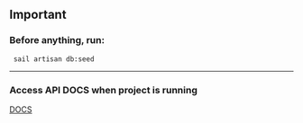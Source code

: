 ## Important

### Before anything, run:

```
 sail artisan db:seed
```
---

### Access API DOCS when project is running

[DOCS](http://localhost/request-docs/)

